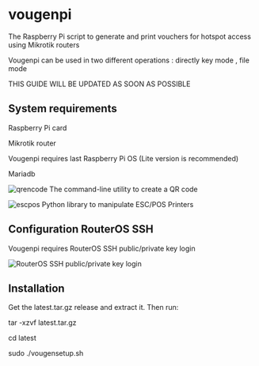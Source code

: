 # vougenpi
The Raspberry Pi script to generate and print vouchers for hotspot access using Mikrotik routers 

Vougenpi can be used in two different operations : directly key mode , file mode

THIS GUIDE WILL BE UPDATED AS SOON AS POSSIBLE

## System requirements
Raspberry Pi card

Mikrotik router

Vougenpi requires last Raspberry Pi OS (Lite version is recommended)

Mariadb

![qrencode](https://fukuchi.org/works/qrencode/) The command-line utility to create a QR code

![escpos](https://github.com/python-escpos/python-escpos) Python library to manipulate ESC/POS Printers

## Configuration RouterOS SSH
Vougenpi requires RouterOS SSH public/private key login 

![RouterOS SSH public/private key login](https://wiki.mikrotik.com/wiki/Use_SSH_to_execute_commands_(public/private_key_login))

## Installation 
Get the latest.tar.gz release and extract it. Then run:

tar -xzvf latest.tar.gz

cd latest

sudo ./vougensetup.sh

